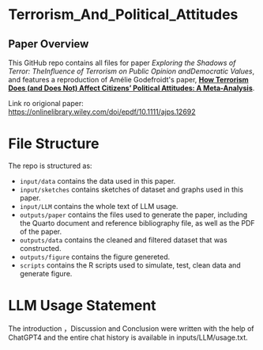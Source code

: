 # Terrorism_And_Political_Attitudes

## Paper Overview

This GitHub repo contains all files for paper *Exploring the Shadows of Terror: TheInfluence of Terrorism on Public Opinion andDemocratic Values*, and features a reproduction of Amélie Godefroidt's paper, [**How Terrorism Does (and Does Not) Affect Citizens’ Political Attitudes: A Meta-Analysis**](https://doi.org/10.1111/ajps.12692).

Link ro origional paper: <https://onlinelibrary.wiley.com/doi/epdf/10.1111/ajps.12692>

# File Structure

The repo is structured as:

-   `input/data` contains the data used in this paper.
-   `input/sketches` contains sketches of dataset and graphs used in this paper.
-   `input/LLM` contains the whole text of LLM usage.
-   `outputs/paper` contains the files used to generate the paper, including the Quarto document and reference bibliography file, as well as the PDF of the paper.
-   `outputs/data` contains the cleaned and filtered dataset that was constructed.
-   `outputs/figure` contains the figure genereted.
-   `scripts` contains the R scripts used to simulate, test, clean data and generate figure.


# LLM Usage Statement

The introduction ，Discussion and Conclusion were written with the help of ChatGPT4 and the entire chat history is available in inputs/LLM/usage.txt.

